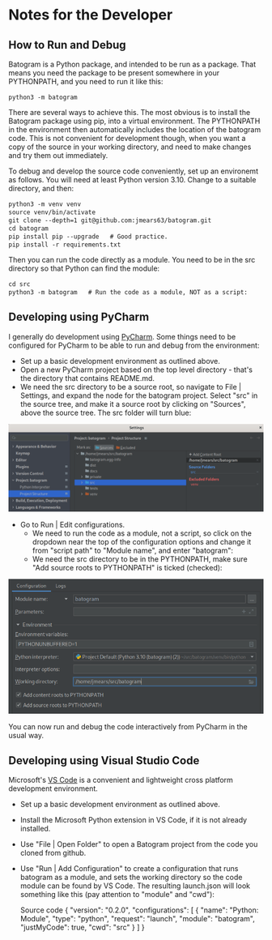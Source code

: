 Notes for the Developer
=======================

How to Run and Debug
--------------------

Batogram is a Python package, and intended to be run as a package. That means you need the package to be present
somewhere in your PYTHONPATH, and you need to run it like this:

    python3 -m batogram

There are several ways to achieve this. The most obvious is to install the Batogram package using pip, 
into a virtual environment. The PYTHONPATH in the environment then automatically includes the location of the 
batogram code. This is not convenient for development though, when you want a copy of the source in your working
directory, and need to make changes and try them out immediately.

To debug and develop the source code conveniently, set up an environemt as follows. You will need at least Python
version 3.10. Change to a suitable directory, and then:

    python3 -m venv venv
    source venv/bin/activate
    git clone --depth=1 git@github.com:jmears63/batogram.git
    cd batogram
    pip install pip --upgrade   # Good practice.
    pip install -r requirements.txt

Then you can run the code directly as a module. You need to be in the src directory so that Python
can find the module:

    cd src
    python3 -m batogram   # Run the code as a module, NOT as a script:

Developing using PyCharm
------------------------

I generally do development using [PyCharm](https://www.jetbrains.com/pycharm/). Some things
need to be configured for PyCharm to be able to run and debug from the environment:

* Set up a basic development environment as outlined above.
* Open a new PyCharm project based on the top level directory - that's the directory that contains README.md.
* We need the src directory to be a source root, so navigate to File | Settings, and expand the node
for the batogram project. Select "src" in the source tree, and make it a source root by clicking on
"Sources", above the source tree. The src folder will turn blue:

![pycharm1.png](pycharm1.png)
* Go to Run | Edit configurations.
  * We need to run the code as a module, not a script, so click on the dropdown near
  the top of the configuration options and change it from "script path" to "Module name", and enter "batogram":
  * We need the src directory to be in the PYTHONPATH, make sure "Add source roots to PYTHONPATH" is ticked
  (checked):

![pycharm.png](pycharm.png)

You can now run and debug the code interactively from PyCharm in the usual way.


Developing using Visual Studio Code
-----------------------------------

Microsoft's [VS Code](https://code.visualstudio.com/) is a convenient and lightweight cross platform
development environment.

* Set up a basic development environment as outlined above.
* Install the Microsoft Python extension in VS Code, if it is not already installed.
* Use "File | Open Folder" to open a Batogram project from the code you cloned from github.
* Use "Run | Add Configuration" to create a configuration that runs batogram 
as a module, and sets the working directory so the code module can be found
by VS Code. The resulting launch.json will look something like this (pay attention to "module" and "cwd"):
  
  
    Source code
    {
        "version": "0.2.0",
        "configurations": [
            {
                "name": "Python: Module",
                "type": "python",
                "request": "launch",
                "module": "batogram",
                "justMyCode": true,
                "cwd": "src"
            }
        ]
    }
